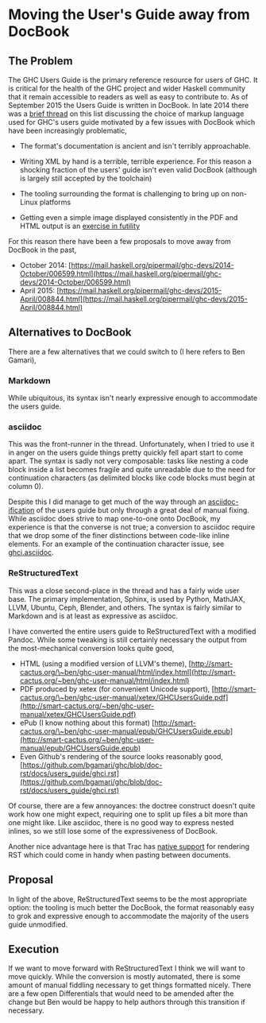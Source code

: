 # Moving the User's Guide away from DocBook

## The Problem


The GHC Users Guide is the primary reference resource for users of GHC. It is critical for the health of the GHC project and wider Haskell community that it remain accessible to readers as well as easy to contribute to.
As of September 2015 the Users Guide is written in DocBook.
In late 2014 there was a [brief thread](https://mail.haskell.org/pipermail/ghc-devs/2014-October/006599.html) on this list discussing the
choice of markup language used for GHC's users guide motivated by a few issues with DocBook which have been increasingly problematic,

- The format's documentation is ancient and isn't terribly approachable.

- Writing XML by hand is a terrible, terrible experience. For this reason a shocking fraction of the users' guide isn't even valid DocBook (although is largely still accepted by the toolchain)

- The tooling surrounding the format is challenging to bring up on non-Linux platforms

- Getting even a simple image displayed consistently in the PDF and HTML output is an [exercise in futility](https://ghc.haskell.org/trac/ghc/ticket/10416)


For this reason there have been a few proposals to move away from DocBook in the past,

- October 2014: [https://mail.haskell.org/pipermail/ghc-devs/2014-October/006599.html](https://mail.haskell.org/pipermail/ghc-devs/2014-October/006599.html)
- April 2015: [https://mail.haskell.org/pipermail/ghc-devs/2015-April/008844.html](https://mail.haskell.org/pipermail/ghc-devs/2015-April/008844.html)

## Alternatives to DocBook


There are a few alternatives that we could switch to (I here refers to Ben Gamari),

### Markdown


While ubiquitous, its syntax isn't nearly expressive enough to accommodate the users guide.

### asciidoc


This was the front-runner in the thread. Unfortunately, when I tried to use it in anger on the users guide things pretty quickly fell apart start to come apart. The syntax is sadly not very composable: tasks like nesting a code block inside a list becomes fragile and quite unreadable due to the need for continuation characters (as delimited blocks like code blocks must begin at column 0).
    
Despite this I did manage to get much of the way through an [asciidoc-ification](https://github.com/bgamari/ghc/blob/asciidoc/docs/users_guide/) of the users guide but only through a great deal of manual fixing. While asciidoc does strive to map one-to-one onto DocBook, my experience is that the converse is not true; a conversion to asciidoc require that we drop some of the finer distinctions between code-like inline elements. For an example of the continuation character issue, see [ ghci.asciidoc](https://github.com/bgamari/ghc/blame/asciidoc/docs/users_guide/ghci.asciidoc#L2162).

### ReStructuredText


This was a close second-place in the thread and has a fairly wide user base. The primary implementation, Sphinx, is used by Python, MathJAX, LLVM, Ubuntu, Ceph, Blender, and others. The syntax is fairly similar to Markdown and is at least as expressive as asciidoc.


I have converted the entire users guide to ReStructuredText with a modified Pandoc. While some tweaking is still certainly necessary the output from the most-mechanical conversion looks quite good,

- HTML (using a modified version of LLVM's theme), [http://smart-cactus.org/\~ben/ghc-user-manual/html/index.html](http://smart-cactus.org/~ben/ghc-user-manual/html/index.html)
- PDF produced by xetex (for convenient Unicode support), [http://smart-cactus.org/\~ben/ghc-user-manual/xetex/GHCUsersGuide.pdf](http://smart-cactus.org/~ben/ghc-user-manual/xetex/GHCUsersGuide.pdf)
- ePub (I know nothing about this format) [http://smart-cactus.org/\~ben/ghc-user-manual/epub/GHCUsersGuide.epub](http://smart-cactus.org/~ben/ghc-user-manual/epub/GHCUsersGuide.epub)
- Even Github's rendering of the source looks reasonably good, [https://github.com/bgamari/ghc/blob/doc-rst/docs/users_guide/ghci.rst](https://github.com/bgamari/ghc/blob/doc-rst/docs/users_guide/ghci.rst)


Of course, there are a few annoyances: the doctree construct doesn't quite work how one might expect, requiring one to split up files a bit more than one might like. Like asciidoc, there is no good way to express nested inlines, so we still lose some of the expressiveness of DocBook.


Another nice advantage here is that Trac has [native support](http://trac.edgewall.org/wiki/WikiRestructuredText) for rendering RST which could come in handy when pasting between documents.

## Proposal


In light of the above, ReStructuredText seems to be the most appropriate option:
the tooling is much better the DocBook, the format reasonably easy to grok and
expressive enough to accommodate the majority of the users guide unmodified.

## Execution


If we want to move forward with ReStructuredText I think we will want to
move quickly. While the conversion is mostly automated, there is some
amount of manual fiddling necessary to get things formatted nicely.
There are a few open Differentials that would need to be amended after
the change but Ben would be happy to help authors through this transition if
necessary.
